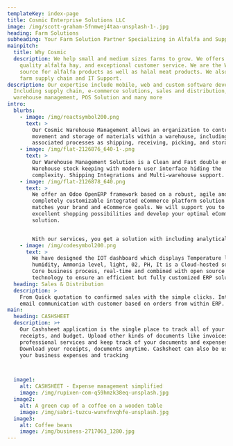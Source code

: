 ```yaml
---
templateKey: index-page
title: Cosmic Enterprise Solutions LLC
image: /img/scott-graham-5fnmwej4taa-unsplash-1-.jpg
heading: Farm Solutions
subheading: Your Farm Solution Partner Specializing in Alfalfa and Supply Chain
mainpitch:
  title: Why Cosmic
  description: We help small and medium sizes farms to grow. We offers premium
    quality alfalfa hay, and exceptional customer service. We are the West Coast
    source for alfalfa products as well as halal meat products. We also offer
    farm supply chain and IT Support.
description: Our expertise include mobile, web and custom software development.
  Including supply chain, e-commerce solutions, sales and distribution,
  warehouse management, POS Solution and many more
intro:
  blurbs:
    - image: /img/reactsymbol200.png
      text: >
        Our Cosmic Warehouse Management allows an organization to control the
        movement and storage of materials within a warehouse, including managing
        associated processes as shipping, receiving, picking, and storage.
    - image: /img/flat-2126876_640-1-.png
      text: >
        Our Warehouse Management Solution is a Clean and Fast double entry based
        Warehouse stock keeping with modern user interface hiding the
        complexity. Shipping Integrations and Multi-warehouse support.
    - image: /img/flat-2126878_640.png
      text: >
        We offer an Odoo OpenERP framework based on a robust, agile and
        completely customizable integrated eCommerce platform solution that
        matches your brand and eCommerce goals. We will support you to offer
        excellent shopping possibilities and develop your optimal eCommerce
        solution.


        With our services, you get a solution with including analytical solutions and tools attuned to eCommerce business workflow customized for industry specific needs.
    - image: /img/codesymbol200.png
      text: >
        We have designed the IOT dashboard which displays Temperature level,
        humidity, Ammonia level, light, 02, PH, It is a Cloud-hosted solution,
        Core business process, real-time and combined with open source
        technology to ensure an efficient but fully customized ERP solution.
  heading: Sales & Distribution
  description: >
    From Quick quotation to confirmed sales with the simple clicks. Integrated
    email communication with customer based on orders from within ERP.
main:
  heading: CASHSHEET
  description: >+
    Our Cashsheet application is the single place to track all of your expenses,
    receipts, and budget. Upload other kinds of documents like invoices,
    professional services and keep track of your documents and expenses.
    Download your receipts, documents anytime. Cashsheet can also be used for
    your business expenses and tracking



  image1:
    alt: CASHSHEET - Expense management simplified
    image: /img/rupixen-com-q59hmzk38eq-unsplash.jpg
  image2:
    alt: A green cup of a coffee on a wooden table
    image: /img/sabri-tuzcu-wunvfnvqhfe-unsplash.jpg
  image3:
    alt: Coffee beans
    image: /img/business-2717063_1280.jpg
---
```

